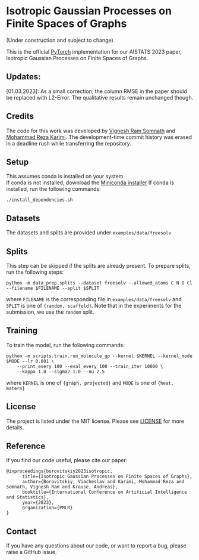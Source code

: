 # Isotropic Gaussian Processes on Finite Spaces of Graphs

(Under construction and subject to change)

This is the official [PyTorch](https://pytorch.org/) implementation for our AISTATS 2023 paper, Isotropic Gaussian Processes on Finite Spaces of Graphs. 

## Updates:

[01.03.2023]: As a small correction, the column RMSE in the paper should be replaced with L2-Error. The qualitative results remain unchanged though.

## Credits

The code for this work was developed by [Vignesh Ram Somnath](https://github.com/vsomnath) and [Mohammad Reza Karimi](https://github.com/moreka). The development-time commit history was erased in a deadline rush while transferring the repository.

## Setup

This assumes conda is installed on your system \
If conda is not installed, download the [Miniconda installer](https://docs.conda.io/en/latest/miniconda.html#)
If conda is installed, run the following commands:

```
./install_dependencies.sh
```

## Datasets
The datasets and splits are provided under `examples/data/freesolv`

## Splits
This step can be skipped if the splits are already present. To prepare splits, run the following steps:

```
python -m data_prep.splits --dataset freesolv --allowed_atoms C N O Cl --filename $FILENAME --split $SPLIT 
```
where `FILENAME` is the corresponding file in `examples/data/freesolv` and `SPLIT` is one of `{random, scaffold}`.
Note that in the experiments for the submission, we use the `random` split.


## Training

To train the model, run the following commands:
```
python -m scripts.train.run_molecule_gp --kernel $KERNEL --kernel_mode $MODE --lr 0.001 \
    --print_every 100 --eval_every 100 --train_iter 10000 \
    --kappa 1.0 --sigma2 1.0 --nu 2.5
```
where `KERNEL` is one of `{graph, projected}` and `MODE` is one of `{heat, matern}`

## License

The project is listed under the MIT license. Please see [LICENSE](https://github.com/IBM/graph_space_gps/blob/main/LICENSE) for more details.

## Reference

If you find our code useful, please cite our paper:

```
@inproceedings{borovitskiy2023isotropic,
      title={Isotropic Gaussian Processes on Finite Spaces of Graphs}, 
      author={Borovitskiy, Viacheslav and Karimi, Mohammad Reza and Somnath, Vignesh Ram and Krause, Andreas},
      booktitle={International Conference on Artificial Intelligence and Statistics},
      year={2023},
      organization={PMLR}
}
```

## Contact

If you have any questions about our code, or want to report a bug, please raise a GitHub issue.
